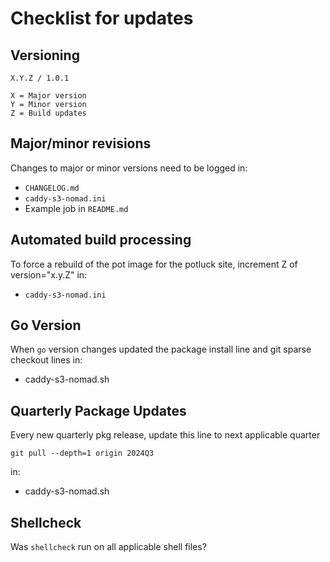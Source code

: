 # Checklist for updates

## Versioning
```
X.Y.Z / 1.0.1

X = Major version
Y = Minor version
Z = Build updates
```

## Major/minor revisions
Changes to major or minor versions need to be logged in:
* `CHANGELOG.md`
* `caddy-s3-nomad.ini`
* Example job in `README.md`

## Automated build processing
To force a rebuild of the pot image for the potluck site, increment Z of version="x.y.Z" in:
* `caddy-s3-nomad.ini`

## Go Version
When `go` version changes updated the package install line and git sparse checkout lines in:
* caddy-s3-nomad.sh

## Quarterly Package Updates
Every new quarterly pkg release, update this line to next applicable quarter
```
git pull --depth=1 origin 2024Q3
```
in:
* caddy-s3-nomad.sh

## Shellcheck
Was `shellcheck` run on all applicable shell files?
